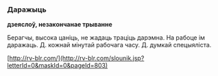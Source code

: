 ### Даражыць
**дзеяслоў, незакончанае трыванне**

Берагчы, высока цаніць, не жадаць траціць дарэмна. На рабоце ім даражаць. Д. кожнай мінутай рабочага часу. Д. думкай спецыяліста.

<a rel="author">[http://rv-blr.com/](http://rv-blr.com/slounik.jsp?letterId=0&maskId=0&pageId=803)</a>
